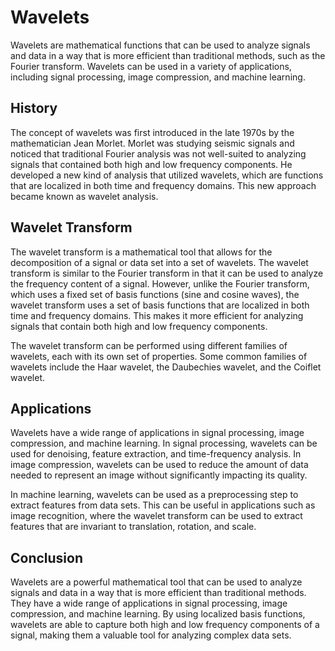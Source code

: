 # Wavelets

Wavelets are mathematical functions that can be used to analyze signals and data in a way that is more efficient than traditional methods, such as the Fourier transform. Wavelets can be used in a variety of applications, including signal processing, image compression, and machine learning.

## History

The concept of wavelets was first introduced in the late 1970s by the mathematician Jean Morlet. Morlet was studying seismic signals and noticed that traditional Fourier analysis was not well-suited to analyzing signals that contained both high and low frequency components. He developed a new kind of analysis that utilized wavelets, which are functions that are localized in both time and frequency domains. This new approach became known as wavelet analysis.

## Wavelet Transform

The wavelet transform is a mathematical tool that allows for the decomposition of a signal or data set into a set of wavelets. The wavelet transform is similar to the Fourier transform in that it can be used to analyze the frequency content of a signal. However, unlike the Fourier transform, which uses a fixed set of basis functions (sine and cosine waves), the wavelet transform uses a set of basis functions that are localized in both time and frequency domains. This makes it more efficient for analyzing signals that contain both high and low frequency components.

The wavelet transform can be performed using different families of wavelets, each with its own set of properties. Some common families of wavelets include the Haar wavelet, the Daubechies wavelet, and the Coiflet wavelet.

## Applications

Wavelets have a wide range of applications in signal processing, image compression, and machine learning. In signal processing, wavelets can be used for denoising, feature extraction, and time-frequency analysis. In image compression, wavelets can be used to reduce the amount of data needed to represent an image without significantly impacting its quality.

In machine learning, wavelets can be used as a preprocessing step to extract features from data sets. This can be useful in applications such as image recognition, where the wavelet transform can be used to extract features that are invariant to translation, rotation, and scale.

## Conclusion

Wavelets are a powerful mathematical tool that can be used to analyze signals and data in a way that is more efficient than traditional methods. They have a wide range of applications in signal processing, image compression, and machine learning. By using localized basis functions, wavelets are able to capture both high and low frequency components of a signal, making them a valuable tool for analyzing complex data sets.
